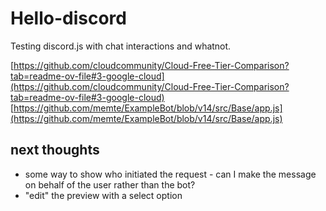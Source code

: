# Hello-discord

Testing discord.js with chat interactions and whatnot.

[https://github.com/cloudcommunity/Cloud-Free-Tier-Comparison?tab=readme-ov-file#3-google-cloud](https://github.com/cloudcommunity/Cloud-Free-Tier-Comparison?tab=readme-ov-file#3-google-cloud)
[https://github.com/memte/ExampleBot/blob/v14/src/Base/app.js](https://github.com/memte/ExampleBot/blob/v14/src/Base/app.js)

## next thoughts

- some way to show who initiated the request - can I make the message on behalf of the user rather than the bot?
- "edit" the preview with a select option
